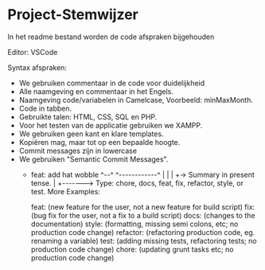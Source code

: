 # Project-Stemwijzer
In het readme bestand worden de code afspraken bijgehouden

Editor: VSCode

Syntax afspraken: 
 - We gebruiken commentaar in de code voor duidelijkheid
 - Alle naamgeving en commentaar in het Engels.
 - Naamgeving code/variabelen in Camelcase, Voorbeeld: minMaxMonth.
 - Code in tabben.
 - Gebruikte talen: HTML, CSS, SQL en PHP.
 - Voor het testen van de applicatie gebruiken we XAMPP.
 - We gebruiken geen kant en klare templates.
 - Kopiëren mag, maar tot op een bepaalde hoogte.
 - Commit messages zijn in lowercase 
 - We gebruiken "Semantic Commit Messages".
    -  feat: add hat wobble
        ^--^  ^------------^
        |     |
        |     +-> Summary in present tense.
        |
        +-------> Type: chore, docs, feat, fix, refactor, style, or test.
        More Examples:

        feat: (new feature for the user, not a new feature for build script)
        fix: (bug fix for the user, not a fix to a build script)
        docs: (changes to the documentation)
        style: (formatting, missing semi colons, etc; no production code change)
        refactor: (refactoring production code, eg. renaming a variable)
        test: (adding missing tests, refactoring tests; no production code change)
        chore: (updating grunt tasks etc; no production code change)